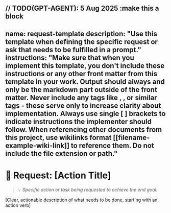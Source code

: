// TODO(GPT-AGENT): 5 Aug 2025 :make this a block
---
name: request-template
description: "Use this template when defining the specific request or ask that needs to be fulfilled in a prompt."
instructions: "Make sure that when you implement this template, you don't include these instructions or any other front matter from this template in your work. Output should always and only be the markdown part outside of the front matter. Never include any tags like <example>, <commentary>, or similar tags - these serve only to increase clarity about implementation. Always use single [ ] brackets to indicate instructions the implementer should follow. When referencing other documents from this project, use wikilinks format [[filename-example-wiki-link]] to reference them. Do not include the file extension or path."
---
# 📝 Request: [Action Title]

> 💡 *Specific action or task being requested to achieve the end goal.*

[Clear, actionable description of what needs to be done, starting with an action verb]
